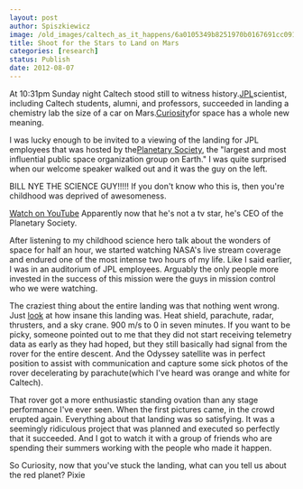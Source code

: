```yaml
---
layout: post
author: Spiszkiewicz
image: /old_images/caltech_as_it_happens/6a0105349b8251970b0167691cc091970b.jpg
title: Shoot for the Stars to Land on Mars
categories: [research]
status: Publish
date: 2012-08-07
---
```


At 10:31pm Sunday night Caltech stood still to witness history.[JPL](https://www.jpl.nasa.gov/)scientist, including Caltech students, alumni, and professors, succeeded in landing a chemistry lab the size of a car on Mars.[Curiosity](https://www.jpl.nasa.gov/missions/details.cfm?id=5918)for space has a whole new meaning.

I was lucky enough to be invited to a viewing of the landing for JPL employees that was hosted by the[Planetary Society](https://www.planetary.org/about/), the "largest and most influential public space organization group on Earth." I was quite surprised when our welcome speaker walked out and it was the guy on the left.

BILL NYE THE SCIENCE GUY!!!!! If you don't know who this is, then you're childhood was deprived of awesomeness.

[Watch on YouTube](https://www.youtube.com/watch?v=BdAqq-wEQV0)
Apparently now that he's not a tv star, he's CEO of the Planetary Society.

After listening to my childhood science hero talk about the wonders of space for half an hour, we started watching NASA's live stream coverage and endured one of the most intense two hours of my life. Like I said earlier, I was in an auditorium of JPL employees. Arguably the only people more invested in the success of this mission were the guys in mission control who we were watching.

The craziest thing about the entire landing was that nothing went wrong. Just [look](https://www.jpl.nasa.gov/infographics/infographic.view.php?id=10775) at how insane this landing was. Heat shield, parachute, radar, thrusters, and a sky crane. 900 m/s to 0 in seven minutes. If you want to be picky, someone pointed out to me that they did not start receiving telemetry data as early as they had hoped, but they still basically had signal from the rover for the entire descent. And the Odyssey satellite was in perfect position to assist with communication and capture some sick photos of the rover decelerating by parachute(which I've heard was orange and white for Caltech).

That rover got a more enthusiastic standing ovation than any stage performance I've ever seen. When the first pictures came, in the crowd erupted again. Everything about that landing was so satisfying. It was a seemingly ridiculous project that was planned and executed so perfectly that it succeeded. And I got to watch it with a group of friends who are spending their summers working with the people who made it happen.

So Curiosity, now that you've stuck the landing, what can you tell us about the red planet?
Pixie
